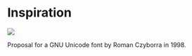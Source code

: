 # Inspiration

![](https://db-feed.s3.amazonaws.com/legacy/Screenshot_from_2020_01_10_07_47_48-1578660764033.png)

Proposal for a GNU Unicode font by Roman Czyborra in 1998.
